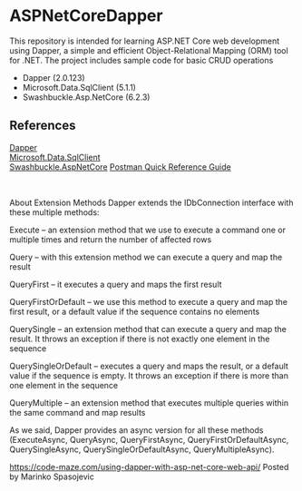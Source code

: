 # ASPNetCoreDapper

This repository is intended for learning ASP.NET Core web development using Dapper, a simple and efficient Object-Relational Mapping (ORM) tool for .NET. The project includes sample code for basic CRUD operations 

- Dapper (2.0.123)
- Microsoft.Data.SqlClient (5.1.1)
- Swashbuckle.Asp.NetCore (6.2.3)

## References
[Dapper](https://github.com/DapperLib/Dapper/)<br />
[Microsoft.Data.SqlClient](https://www.nuget.org/packages/Microsoft.Data.SqlClient/)<br />
[Swashbuckle.AspNetCore](https://github.com/domaindrivendev/Swashbuckle.AspNetCore)
[Postman Quick Reference Guide](https://postman-quick-reference-guide.readthedocs.io/en/latest/#)
##
<br />
About Extension Methods
Dapper extends the IDbConnection interface with these multiple methods:

Execute – an extension method that we use to execute a command one or multiple times and return the number of affected rows

Query – with this extension method we can execute a query and map the result

QueryFirst –  it executes a query and maps the first result

QueryFirstOrDefault – we use this method to execute a query and map the first result, or a default value if the sequence contains no elements

QuerySingle – an extension method that can execute a query and map the result.  It throws an exception if there is not exactly one element in the sequence

QuerySingleOrDefault – executes a query and maps the result, or a default value if the sequence is empty. It throws an exception if there is more than one element in the sequence

QueryMultiple – an extension method that executes multiple queries within the same command and map results

As we said, Dapper provides an async version for all these methods (ExecuteAsync, QueryAsync, QueryFirstAsync, QueryFirstOrDefaultAsync, QuerySingleAsync, QuerySingleOrDefaultAsync, QueryMultipleAsync).


https://code-maze.com/using-dapper-with-asp-net-core-web-api/
Posted by Marinko Spasojevic

